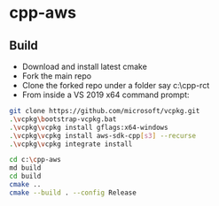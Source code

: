 # cpp-aws

## Build
 - Download and install latest cmake
 - Fork the main repo
 - Clone the forked repo under a folder say c:\cpp-rct
 - From inside a VS 2019 x64 command prompt:

```sh
git clone https://github.com/microsoft/vcpkg.git
.\vcpkg\bootstrap-vcpkg.bat
.\vcpkg\vcpkg install gflags:x64-windows
.\vcpkg\vcpkg install aws-sdk-cpp[s3] --recurse
.\vcpkg\vcpkg integrate install

cd c:\cpp-aws
md build
cd build
cmake ..
cmake --build . --config Release
```